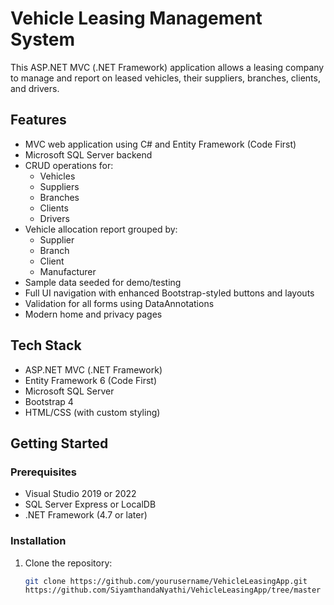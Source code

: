 # Vehicle Leasing Management System

This ASP.NET MVC (.NET Framework) application allows a leasing company to manage and report on leased vehicles, their suppliers, branches, clients, and drivers.

## Features

- MVC web application using C# and Entity Framework (Code First)
- Microsoft SQL Server backend
- CRUD operations for:
  - Vehicles
  - Suppliers
  - Branches
  - Clients
  - Drivers
- Vehicle allocation report grouped by:
  - Supplier
  - Branch
  - Client
  - Manufacturer
- Sample data seeded for demo/testing
- Full UI navigation with enhanced Bootstrap-styled buttons and layouts
- Validation for all forms using DataAnnotations
- Modern home and privacy pages

## Tech Stack

- ASP.NET MVC (.NET Framework)
- Entity Framework 6 (Code First)
- Microsoft SQL Server
- Bootstrap 4
- HTML/CSS (with custom styling)

## Getting Started

### Prerequisites

- Visual Studio 2019 or 2022
- SQL Server Express or LocalDB
- .NET Framework (4.7 or later)

### Installation

1. Clone the repository:
   ```bash
   git clone https://github.com/yourusername/VehicleLeasingApp.git
   https://github.com/SiyamthandaNyathi/VehicleLeasingApp/tree/master

